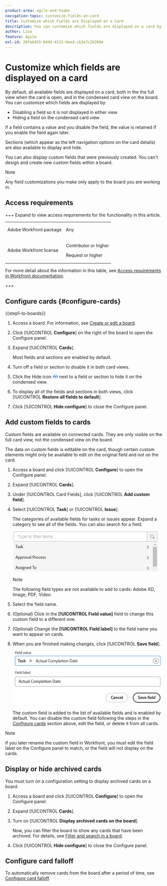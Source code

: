 ```yaml
---
product-area: agile-and-teams
navigation-topic: customize-fields-on-card
title: Customize which Fields are Displayed on a Card
description: You can customize which fields are displayed on a card by disabling a field so it is not displayed in the full card or condensed view, or hiding a field on the condensed card view.
author: Lisa
feature: Agile
exl-id: 28fa6455-04dd-4115-9ead-cb3e7c26289e
---
```

# Customize which fields are displayed on a card

By default, all available fields are displayed on a card, both in the the full view when the card is open, and in the condensed card view on the board. You can customize which fields are displayed by:

* Disabling a field so it is not displayed in either view
* Hiding a field on the condensed card view

If a field contains a value and you disable the field, the value is retained if you enable the field again later.

Sections (which appear as the left navigation options on the card details) are also available to display and hide.

You can also display custom fields that were previously created. You can't design and create new custom fields within a board.

>[!NOTE]
>
>Any field customizations you make only apply to the board you are working in.

## Access requirements

+++ Expand to view access requirements for the functionality in this article.

<table style="table-layout:auto"> 
 <col> 
 <col> 
 <tbody> 
  <tr> 
   <td role="rowheader">Adobe Workfront package</td> 
   <td> <p>Any</p> </td> 
  </tr> 
  <tr> 
   <td role="rowheader">Adobe Workfront license</td> 
   <td> 
   <p>Contributor or higher</p> 
   <p>Request or higher</p>
   </td> 
  </tr> 
 </tbody> 
</table>

For more detail about the information in this table, see [Access requirements in Workfront documentation](/help/quicksilver/administration-and-setup/add-users/access-levels-and-object-permissions/access-level-requirements-in-documentation.md).

+++

## Configure cards {#configure-cards}

{{step1-to-boards}}

1. Access a board. For information, see [Create or edit a board](../../agile/get-started-with-boards/create-edit-board.md).
1. Click [!UICONTROL **Configure**] on the right of the board to open the Configure panel.
1. Expand [!UICONTROL **Cards**].

   Most fields and sections are enabled by default.

1. Turn off a field or section to disable it in both card views.
1. Click the Hide icon ![Hide icon](assets/eye-hide-icon.png) next to a field or section to hide it on the condensed view.
1. To display all of the fields and sections in both views, click [!UICONTROL **Restore all fields to default**].
1. Click [!UICONTROL **Hide configure**] to close the Configure panel.

## Add custom fields to cards

Custom fields are available on connected cards. They are only visible on the full card view, not the condensed view on the board.

The data on custom fields is editable on the card, though certain custom elements might only be available to edit on the original field and not on the card.

1. Access a board and click [!UICONTROL **Configure**] to open the Configure panel.
1. Expand [!UICONTROL **Cards**].
1. Under [!UICONTROL Card Fields], click [!UICONTROL **Add custom field**].
1. Select [!UICONTROL **Task**] or [!UICONTROL **Issue**].

   The categories of available fields for tasks or issues appear. Expand a category to see all of the fields. You can also search for a field.

   ![Search for custom field](assets/boards-search-for-custom-field.png)

   >[!NOTE]
   >
   >The following field types are not available to add to cards: Adobe XD, Image, PDF, Video.

1. Select the field name.
1. (Optional) Click in the **[!UICONTROL Field value]** field to change this custom field to a different one.
1. (Optional) Change the **[!UICONTROL Field label]** to the field name you want to appear on cards.
1. When you are finished making changes, click [!UICONTROL **Save field**].

   ![Custom field value and label](assets/save-custom-field-value-label.png)

   The custom field is added to the list of available fields and is enabled by default. You can disable the custom field following the steps in the [Configure cards](customize-fields-on-card.md#configure-cards) section above, edit the field, or delete it from all cards.

>[!NOTE]
>
>If you later rename the custom field in Workfront, you must edit the field label on the Configure panel to match, or the field will not display on the cards.

## Display or hide archived cards

You must turn on a configuration setting to display archived cards on a board.

1. Access a board and click [!UICONTROL **Configure**] to open the Configure panel.
1. Expand [!UICONTROL **Cards**].
1. Turn on [!UICONTROL **Display archived cards on the board**].

   Now, you can filter the board to show any cards that have been archived. For details, see [Filter and search in a board](/help/quicksilver/agile/get-started-with-boards/filter-search-in-board.md).

1. Click [!UICONTROL **Hide configure**] to close the Configure panel.

## Configure card falloff

To automatically remove cards from the board after a period of time, see [Configure card falloff](/help/quicksilver/agile/use-boards-agile-planning-tools/configure-card-falloff.md).

